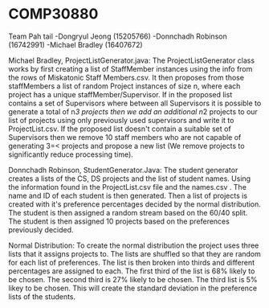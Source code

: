 # COMP30880

Team Pah tail
-Dongryul Jeong (15205766)
-Donnchadh Robinson (16742991)
-Michael Bradley (16407672)

Michael Bradley, ProjectListGenerator.java: 
The ProjectListGenerator class works by first creating a list of StaffMember instances using the info from the rows of Miskatonic Staff Members.csv.
It then proposes from those staffMembers a list of random Project instances of size n, where each project has a unique staffMember/Supervisor.
If in the proposed list contains a set of Supervisors where between all Supervisors it is possible to generate a total of n*3
projects then we add an additional n*2 projects to our list of projects using only previously used supervisors and write it to ProjectList.csv.
If the proposed list doesn't contain a suitable set of Supervisors then we remove 10 staff members who are not capable of generating 3=< projects and
propose a new list (We remove projects to significantly reduce processing time).

Donnchadh Robinson, StudentGenerator.Java:
The student generator creates a lists of the CS, DS projects and the list of student names.
Using the information found in the ProjectList.csv file and the names.csv . The name and
ID of each student is then generated. Then a list of projects is created with it's preference 
percentages decided by the normal distribution. The student is then assigned a random stream
based on the 60/40 split. The student is then assigned 10 projects based on the preferences
previously decided. 




Normal Distribution:
To create the normal distribution the project uses three lists that it assigns projects to.
The lists are shuffled so that they are random for each list of preferences.
The list is then broken into thirds and different percentages are assigned to each.
The first third of the list is 68% likely to be chosen.
The second third is 27% likely to be chosen.
The third list is 5% likey to be chosen.
This will create the standard deviation in the preference lists of the students. 

